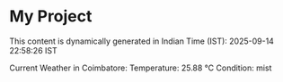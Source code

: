 # My Project

This content is dynamically generated in Indian Time (IST): 2025-09-14 22:58:26 IST


Current Weather in Coimbatore:
Temperature: 25.88 °C
Condition: mist
